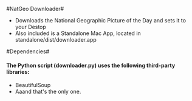 #NatGeo Downloader#

* Downloads the National Geographic Picture of the Day and sets it to your Destop  
* Also included is a Standalone Mac App, located in standalone/dist/downloader.app

#Dependencies#
#### The Python script (downloader.py) uses the following third-party libraries: ####
* BeautifulSoup
* Aaand that's the only one.
